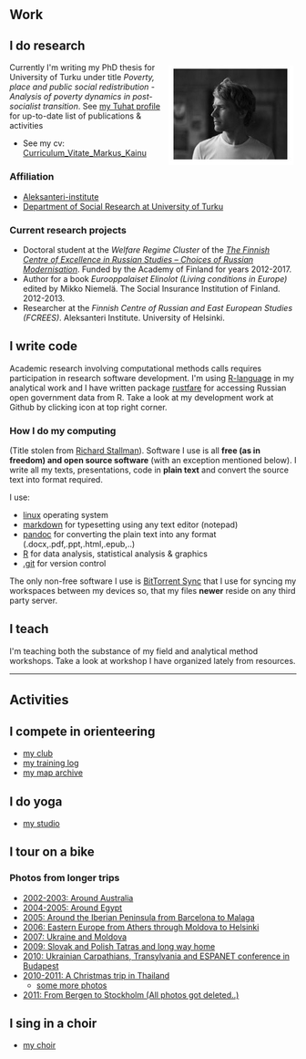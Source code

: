 <h1 style="text-align:left; font-size:22.5px">Work</h1>


## I do research

<img style="float: right; padding: 5px;" src="/img/profile.jpg" alt="me at märket lighthouse">

Currently I'm writing my PhD thesis for University of Turku under title *Poverty, place and public social redistribution - Analysis of poverty dynamics in post-socialist transition*. See [my Tuhat profile]([https://tuhat.halvi.helsinki.fi/portal/en/persons/markus-johannes-kai%280f0c1fba-496f-4306-b0f7-e7d9636fca6d%29.html) for up-to-date list of publications & activities

- See my cv: [Curriculum_Vitate_Markus_Kainu](http://markuskainu.fi/material/cv/cv_eng.pdf)

### Affiliation

- [Aleksanteri-institute](http://www.helsinki.fi/aleksanteri/english/index.html/)
- [Department of Social Research at University of Turku](http://www.soc.utu.fi/laitokset/sosiaalipolitiikka/en/)

### Current research projects

- Doctoral student at the *Welfare Regime Cluster* of the [*The Finnish Centre of Excellence in Russian Studies – Choices of Russian Modernisation*](http://www.helsinki.fi/aleksanteri/crm/index.html). Funded by the Academy of Finland for years 2012-2017.
- Author for a book *Eurooppalaiset Elinolot (Living conditions in Europe)* edited by Mikko Niemelä. The Social Insurance Institution of Finland. 2012-2013.
- Researcher at the *Finnish Centre of Russian and East European Studies (FCREES)*. Aleksanteri Institute. University of Helsinki.

<!--
<h3>Social media profiles</h3>
<ul>
<li><a href="http://muuankarski.github.com/">Github-profile</a></li>
<li><a href="https://plus.google.com/104737488578199644849">LinkedIn-profile</a></li>
<li><a href="http://utu.academia.edu/MarkusKainu">Academia.edu-profile</a></li>
<li><a href="http://www.slideshare.net/muuankarski/">Slideshare-profile</a></li>
</ul>
-->

## I write code

Academic research involving computational methods calls requires participation in research software development. I'm using [R-language](http://r-project.org) in my analytical work and I have written package [rustfare](http://markuskainu.fi/rustfare) for accessing Russian open government data from R. Take a look at my development work at Github by clicking icon at top right corner.

### How I do my computing

(Title stolen from [Richard Stallman](http://stallman.org/stallman-computing.html)). Software I use is all **free (as in freedom) and open source software** (with an exception mentioned below). I write all my texts, presentations, code in **plain text** and convert the source text into format required.

I use:

- [linux](http://www.linuxfoundation.org/) operating system
- [markdown](http://daringfireball.net/projects/markdown/) for typesetting using any text editor (notepad)
- [pandoc](http://johnmacfarlane.net/pandoc/) for converting the plain text into any format (.docx,.pdf,.ppt,.html,.epub,..)
- [R](http://www.r-project.org/) for data analysis, statistical analysis & graphics
- [.git](http://git-scm.com/) for version control

The only non-free software I use is [BitTorrent Sync](http://labs.bittorrent.com/experiments/sync.html) that I use for syncing my workspaces between my devices so, that my files **newer** reside on any third party server.


## I teach

I'm teaching both the substance of my field and analytical method workshops. Take a look at workshop I have organized lately from resources.


---

<h1 style="text-align:left; font-size:22.5px">Activities</h1>

## I compete in orienteering

- [my club](http://suunnistus.vetu.fi/)
- [my training log](http://attackpoint.org/log.jsp/user_8425)
- [my map archive](http://www.suunnistus.muuankarski.org/doma/index.php?user=markus)

## I do yoga

- [my studio](http://astanga.fi/)

## I tour on a bike

### Photos from longer trips

- [2002-2003: Around Australia](http://muuankarski.org/fillari/australia/index.en.shtml)
- [2004-2005: Around Egypt](http://muuankarski.org/fillari/egypt/)
- [2005: Around the Iberian Peninsula from Barcelona to Malaga](http://muuankarski.org/fillari/spain/)
- [2006: Eastern Europe from Athers through Moldova to Helsinki](http://muuankarski.org/fillari/russia/)
- [2007: Ukraine and Moldova](http://muuankarski.org/fillari/moldova/)
- [2009: Slovak and Polish Tatras and long way home](http://muuankarski.org/fillari/tatra/album/)
- [2010: Ukrainian Carpathians, Transylvania and ESPANET conference in Budapest](http://www.muuankarski.org/kuvia/karpaty/)
- [2010-2011: A Christmas trip in Thailand](https://vimeo.com/user5112876)
    - [some more photos](http://muuankarski.org/kuvia/thailand2011/)
- [2011: From Bergen to Stockholm (All photos got deleted..)](http://muuankarski.org/fillari/norja/norja.jpg)

## I sing in a choir

- [my choir](http://aanipaat.net)

